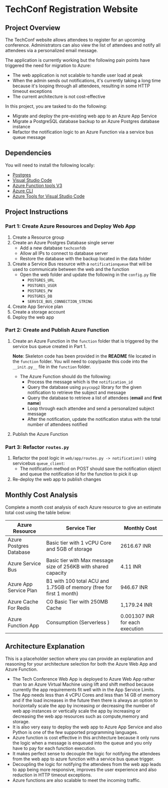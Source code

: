 # TechConf Registration Website

## Project Overview
The TechConf website allows attendees to register for an upcoming conference. Administrators can also view the list of attendees and notify all attendees via a personalized email message.

The application is currently working but the following pain points have triggered the need for migration to Azure:
 - The web application is not scalable to handle user load at peak
 - When the admin sends out notifications, it's currently taking a long time because it's looping through all attendees, resulting in some HTTP timeout exceptions
 - The current architecture is not cost-effective 

In this project, you are tasked to do the following:
- Migrate and deploy the pre-existing web app to an Azure App Service
- Migrate a PostgreSQL database backup to an Azure Postgres database instance
- Refactor the notification logic to an Azure Function via a service bus queue message

## Dependencies

You will need to install the following locally:
- [Postgres](https://www.postgresql.org/download/)
- [Visual Studio Code](https://code.visualstudio.com/download)
- [Azure Function tools V3](https://docs.microsoft.com/en-us/azure/azure-functions/functions-run-local?tabs=windows%2Ccsharp%2Cbash#install-the-azure-functions-core-tools)
- [Azure CLI](https://docs.microsoft.com/en-us/cli/azure/install-azure-cli?view=azure-cli-latest)
- [Azure Tools for Visual Studio Code](https://marketplace.visualstudio.com/items?itemName=ms-vscode.vscode-node-azure-pack)

## Project Instructions

### Part 1: Create Azure Resources and Deploy Web App
1. Create a Resource group
2. Create an Azure Postgres Database single server
   - Add a new database `techconfdb`
   - Allow all IPs to connect to database server
   - Restore the database with the backup located in the data folder
3. Create a Service Bus resource with a `notificationqueue` that will be used to communicate between the web and the function
   - Open the web folder and update the following in the `config.py` file
      - `POSTGRES_URL`
      - `POSTGRES_USER`
      - `POSTGRES_PW`
      - `POSTGRES_DB`
      - `SERVICE_BUS_CONNECTION_STRING`
4. Create App Service plan
5. Create a storage account
6. Deploy the web app

### Part 2: Create and Publish Azure Function
1. Create an Azure Function in the `function` folder that is triggered by the service bus queue created in Part 1.

      **Note**: Skeleton code has been provided in the **README** file located in the `function` folder. You will need to copy/paste this code into the `__init.py__` file in the `function` folder.
      - The Azure Function should do the following:
         - Process the message which is the `notification_id`
         - Query the database using `psycopg2` library for the given notification to retrieve the subject and message
         - Query the database to retrieve a list of attendees (**email** and **first name**)
         - Loop through each attendee and send a personalized subject message
         - After the notification, update the notification status with the total number of attendees notified
2. Publish the Azure Function

### Part 3: Refactor `routes.py`
1. Refactor the post logic in `web/app/routes.py -> notification()` using servicebus `queue_client`:
   - The notification method on POST should save the notification object and queue the notification id for the function to pick it up
2. Re-deploy the web app to publish changes

## Monthly Cost Analysis
Complete a month cost analysis of each Azure resource to give an estimate total cost using the table below:

| Azure Resource | Service Tier | Monthly Cost |
| ------------ | ------------ | ------------ |
| Azure Postgres Database | Basic tier with 1 vCPU Core and 5GB of storage |   2616.67 INR|
| Azure Service Bus | Basic tier with Max message size of 256KB with shared capacity  | 4.11 INR |
| Azure App Service Plan | B1 with 100 total ACU and 1.75GB of memory (free for first 1 month)| 946.67 INR |  
| Azure Cache For Redis | C0 Basic Tier with 250MB Cache | 1,179.24 INR |
| Azure Function App |  Consumption (Serverless ) |  0.001307 INR for each execution |

## Architecture Explanation
This is a placeholder section where you can provide an explanation and reasoning for your architecture selection for both the Azure Web App and Azure Function.

- The Tech Conference Web App is deployed to Azure Web App rather than to an Azure Virtual Machine using lift and shift method because currently the app requirements fit well with in the App Service Limits.
- The App needs less than 4 vCPU Cores and less than 14 GB of memory and if the load increases in the future then there is always an option to horizontally scale the app by increasing or decreasing the number of web app instances or vertically scale the app by increasing or decreasing the web app resources such as compute,memory and storage.
- It is also very easy to deploy the web app to Azure App Service and also Python is one of the few supported programming languages.
- Azure function is cost effective in this architecture because it only runs the logic when a message is enqueued into the queue and you only have to pay for each function execution.
- It makes perfect sense to decouple the logic for notifying the attendees from the web app to azure function with a service bus queue trigger.
- Decoupling the logic for notifying the attendees from the web app leads to app being more responsive, improves the user experience and also reduction in HTTP timeout exceptions.
- Azure functions are also scalable to meet the incoming traffic.
